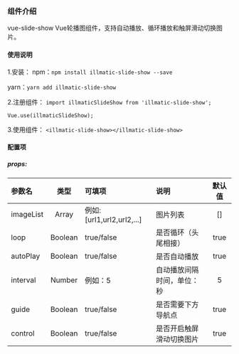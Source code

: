 ### 组件介绍
vue-slide-show
Vue轮播图组件，支持自动播放、循环播放和触屏滑动切换图片。

#### 使用说明

1.安装：
npm：`npm install illmatic-slide-show --save`

yarn：`yarn add illmatic-slide-show`

2.注册组件：
`import illmaticSlideShow from 'illmatic-slide-show';`

`Vue.use(illmaticSlideShow);`

3.使用组件：
`<illmatic-slide-show></illmatic-slide-show>`


#### 配置项

##### props:

|参数名   |类型   |可填项   |说明   |默认值
| :------------ | :------------: | :------------ | :------------ |:------------:
|imageList   |Array   |例如:[url1,url2,url2,...]   |图片列表   |[]
|loop   |Boolean   |true/false   |是否循环（头尾相接）   |true
|autoPlay   |Boolean   |true/false   |是否自动播放   |true
|interval   |Number   |例如：5   |自动播放间隔时间，单位：秒   |5
|guide   |Boolean   |true/false   |是否需要下方导航点   |true
|control   |Boolean   |true/false   |是否开启触屏滑动切换图片   |true
